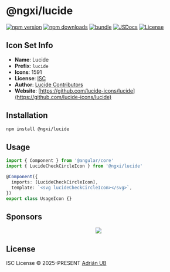 # @ngxi/lucide

[![npm version][npm-version-src]][npm-version-href]
[![npm downloads][npm-downloads-src]][npm-downloads-href]
[![bundle][bundle-src]][bundle-href]
[![JSDocs][jsdocs-src]][jsdocs-href]
[![License][license-src]][license-href]

## Icon Set Info

- **Name**: Lucide
- **Prefix**: `lucide`
- **Icons**: 1591
- **License**: [ISC](https://github.com/lucide-icons/lucide/blob/main/LICENSE)
- **Author**: [Lucide Contributors](https://github.com/lucide-icons/lucide)
- **Website**: [https://github.com/lucide-icons/lucide](https://github.com/lucide-icons/lucide)

## Installation

```sh
npm install @ngxi/lucide
```

## Usage

```ts
import { Component } from '@angular/core'
import { LucideCheckCircleIcon } from '@ngxi/lucide'

@Component({
  imports: [LucideCheckCircleIcon],
  template: `<svg lucideCheckCircleIcon></svg>`,
})
export class UsageIcon {}
```

## Sponsors

<p align="center">
  <a href="https://cdn.jsdelivr.net/gh/adrian-ub/static/sponsors.svg">
    <img src='https://cdn.jsdelivr.net/gh/adrian-ub/static/sponsors.svg'/>
  </a>
</p>

## License

ISC License © 2025-PRESENT [Adrián UB](https://github.com/adrian-ub)

<!-- Badges -->

[npm-version-src]: https://img.shields.io/npm/v/@ngxi/lucide?style=flat&colorA=080f12&colorB=1fa669
[npm-version-href]: https://npmjs.com/package/@ngxi/lucide
[npm-downloads-src]: https://img.shields.io/npm/dm/@ngxi/lucide?style=flat&colorA=080f12&colorB=1fa669
[npm-downloads-href]: https://npmjs.com/package/@ngxi/lucide
[bundle-src]: https://img.shields.io/bundlephobia/minzip/@ngxi/lucide?style=flat&colorA=080f12&colorB=1fa669&label=minzip
[bundle-href]: https://bundlephobia.com/result?p=@ngxi/lucide
[license-src]: https://img.shields.io/npm/l/@ngxi/lucide?style=flat&colorA=080f12&colorB=1fa669
[license-href]: https://github.com/adrian-ub/ngxi/blob/main/LICENSE
[jsdocs-src]: https://img.shields.io/badge/jsdocs-reference-080f12?style=flat&colorA=080f12&colorB=1fa669
[jsdocs-href]: https://www.jsdocs.io/package/@ngxi/lucide
